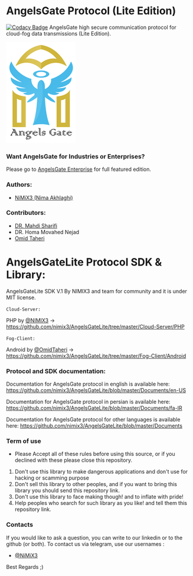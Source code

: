 # AngelsGate Protocol (Lite Edition)

[![Codacy Badge](https://api.codacy.com/project/badge/Grade/e99f4c14294b4519b825ab827710d322)](https://www.codacy.com/app/nimix3/AngelsGateLite?utm_source=github.com&amp;utm_medium=referral&amp;utm_content=nimix3/AngelsGateLite&amp;utm_campaign=Badge_Grade)
AngelsGate high secure communication protocol for cloud-fog data transmissions (Lite Edition).

![AngelsGate Logo](https://github.com/nimix3/AngelsGate/blob/master/Documents/en-US/AngelsGateLogo.png "AngelsGate Logo")


### Want AngelsGate for Industries or Enterprises?
Please go to [AngelsGate Enterprise](https://github.com/nimix3/AngelsGate) for full featured edition.


### Authors:

- [NiMiX3 (Nima Akhlaghi)](https://github.com/nimix3)



### Contributors:

- [DR. Mahdi Sharifi](https://github.com/MMonji96)
- DR. Homa Movahed Nejad
- [Omid Taheri](https://github.com/OmidTaheri)



# AngelsGateLite Protocol SDK & Library:

 AngelsGateLite SDK V.1 By NIMIX3 and team for community and it is under MIT license.

 `Cloud-Server:`
 
   PHP by [@NIMIX3](https://github.com/nimix3) -> https://github.com/nimix3/AngelsGateLite/tree/master/Cloud-Server/PHP


 `Fog-Client:`
 
   Android by [@OmidTaheri](https://github.com/OmidTaheri) -> https://github.com/nimix3/AngelsGateLite/tree/master/Fog-Client/Android



### Protocol and SDK documentation:

Documentation for AngelsGate protocol in english is available here: https://github.com/nimix3/AngelsGateLite/blob/master/Documents/en-US

Documentation for AngelsGate protocol in persian is available here: https://github.com/nimix3/AngelsGateLite/blob/master/Documents/fa-IR

Documentation for AngelsGate protocol for other languages is available here: https://github.com/nimix3/AngelsGateLite/blob/master/Documents



### Term of use
- Please Accept all of these rules before using this source, or if you declined with these please close this repository.

1. Don't use this library to make dangerous applications and don't use for hacking or scamming purpose
2. Don't sell this library to other peoples, and if you want to bring this library you should send this repository link.
3. Don't use this library to face making though! and to inflate with pride!
4. Help peoples who search for such library as you like! and tell them this repository link.



### Contacts 

If you would like to ask a question, you can write to our linkedin or to the github (or both). To contact us via telegram, use our usernames :  
- [@NiMiX3](https://linkedin.com/in/nimix3)


Best Regards  ;)
